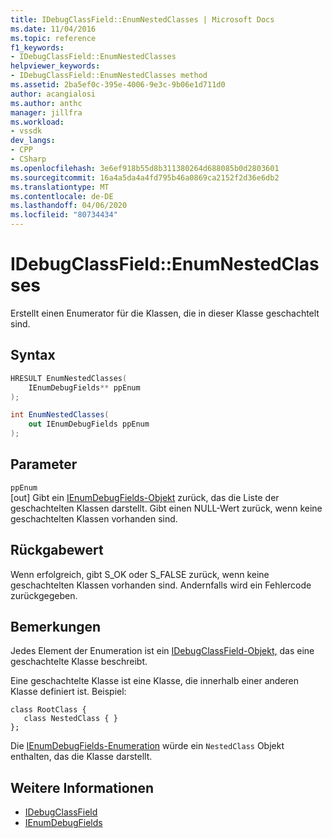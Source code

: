 ```yaml
---
title: IDebugClassField::EnumNestedClasses | Microsoft Docs
ms.date: 11/04/2016
ms.topic: reference
f1_keywords:
- IDebugClassField::EnumNestedClasses
helpviewer_keywords:
- IDebugClassField::EnumNestedClasses method
ms.assetid: 2ba5ef0c-395e-4006-9e3c-9b06e1d711d0
author: acangialosi
ms.author: anthc
manager: jillfra
ms.workload:
- vssdk
dev_langs:
- CPP
- CSharp
ms.openlocfilehash: 3e6ef918b55d8b311380264d688085b0d2803601
ms.sourcegitcommit: 16a4a5da4a4fd795b46a0869ca2152f2d36e6db2
ms.translationtype: MT
ms.contentlocale: de-DE
ms.lasthandoff: 04/06/2020
ms.locfileid: "80734434"
---
```

# <a name="idebugclassfieldenumnestedclasses"></a>IDebugClassField::EnumNestedClasses
Erstellt einen Enumerator für die Klassen, die in dieser Klasse geschachtelt sind.

## <a name="syntax"></a>Syntax

```cpp
HRESULT EnumNestedClasses(
    IEnumDebugFields** ppEnum
);
```

```csharp
int EnumNestedClasses(
    out IEnumDebugFields ppEnum
);
```

## <a name="parameters"></a>Parameter
`ppEnum`\
[out] Gibt ein [IEnumDebugFields-Objekt](../../../extensibility/debugger/reference/ienumdebugfields.md) zurück, das die Liste der geschachtelten Klassen darstellt. Gibt einen NULL-Wert zurück, wenn keine geschachtelten Klassen vorhanden sind.

## <a name="return-value"></a>Rückgabewert
Wenn erfolgreich, gibt S_OK oder S_FALSE zurück, wenn keine geschachtelten Klassen vorhanden sind. Andernfalls wird ein Fehlercode zurückgegeben.

## <a name="remarks"></a>Bemerkungen
Jedes Element der Enumeration ist ein [IDebugClassField-Objekt,](../../../extensibility/debugger/reference/idebugclassfield.md) das eine geschachtelte Klasse beschreibt.

Eine geschachtelte Klasse ist eine Klasse, die innerhalb einer anderen Klasse definiert ist. Beispiel:

```
class RootClass {
   class NestedClass { }
};
```

Die [IEnumDebugFields-Enumeration](../../../extensibility/debugger/reference/ienumdebugfields.md) würde ein `NestedClass` Objekt enthalten, das die Klasse darstellt.

## <a name="see-also"></a>Weitere Informationen
- [IDebugClassField](../../../extensibility/debugger/reference/idebugclassfield.md)
- [IEnumDebugFields](../../../extensibility/debugger/reference/ienumdebugfields.md)
